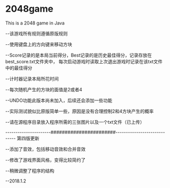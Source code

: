 # 2048game
This is a 2048 game in Java


--该游戏所有规则遵循原版规则


--使用键盘上的方向键来移动方块


--Score记录的是本局当前得分，Best记录的是历史最佳得分，记录存放在best_score.txt文件夹中，
  每次启动游戏时读取上次退出游戏时记录在该txt文件中的最佳得分


--计时器记录本局所花时间


--每次随机产生的方块的面值是2或者4


--UNDO功能此版本尚未加入，后续还会添加一些功能


--实际测试貌似比原版简单一些，原因是没有合理控制2和4方块产生的概率


--请在源程序目录放入程序所需的三张图片以及一个txt文件（已上传）


----------------------#######################-----------------------------
第四版更新

--添加了音效，包括移动音效和合并音效


--修改了游戏界面风格，变得比较简约了


--稍微调整了程序的结构

--2018.1.2
